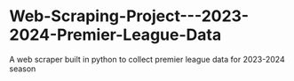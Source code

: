 # Web-Scraping-Project---2023-2024-Premier-League-Data
A web scraper built in python to collect premier league data for 2023-2024 season
